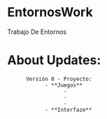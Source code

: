 # EntornosWork
Trabajo De Entornos






# About Updates:

          Versión 0 - Proyecto:
                - **Juegos**
                      ·
                      ·
                      ·
                - **Interfaze**

